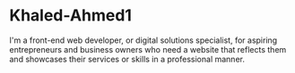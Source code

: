 # Khaled-Ahmed1
I'm a front-end web developer, or digital solutions specialist, for aspiring entrepreneurs and business owners who need a website that reflects them and showcases their services or skills in a professional manner.
